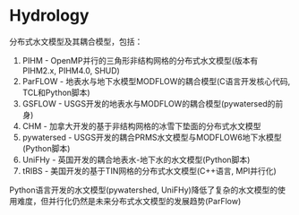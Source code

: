 # Hydrology
 
   分布式水文模型及其耦合模型，包括：
   
   1. PIHM - OpenMP并行的三角形非结构网格的分布式水文模型(版本有PIHM2.x, PIHM4.0, SHUD)
   2. ParFLOW - 地表水与地下水模型MODFLOW的耦合模型(C语言开发核心代码, TCL和Python脚本)
   3. GSFLOW - USGS开发的地表水与MODFLOW的耦合模型(pywatersed的前身)
   4. CHM - 加拿大开发的基于非结构网格的冰雪下垫面的分布式水文模型
   5. pywatersed - USGS开发的耦合PRMS水文模型与MODFLOW6地下水模型(Python脚本)
   6. UniFHy - 英国开发的耦合地表水-地下水的水文模型(Python脚本)
   7. tRIBS - 美国开发的基于TIN网格的分布式水文模型(C++语言, MPI并行化)
   
   Python语言开发的水文模型(pywatershed, UniFHy)降低了复杂的水文模型的使用难度，但并行化仍然是未来分布式水文模型的发展趋势(ParFlow)
